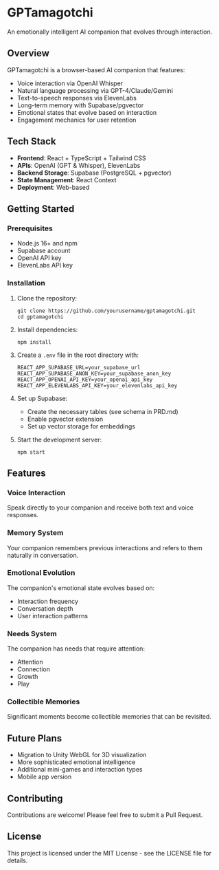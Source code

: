 # GPTamagotchi

An emotionally intelligent AI companion that evolves through interaction.

## Overview

GPTamagotchi is a browser-based AI companion that features:

- Voice interaction via OpenAI Whisper
- Natural language processing via GPT-4/Claude/Gemini
- Text-to-speech responses via ElevenLabs
- Long-term memory with Supabase/pgvector
- Emotional states that evolve based on interaction
- Engagement mechanics for user retention

## Tech Stack

- **Frontend**: React + TypeScript + Tailwind CSS
- **APIs**: OpenAI (GPT & Whisper), ElevenLabs
- **Backend Storage**: Supabase (PostgreSQL + pgvector)
- **State Management**: React Context
- **Deployment**: Web-based

## Getting Started

### Prerequisites

- Node.js 16+ and npm
- Supabase account
- OpenAI API key
- ElevenLabs API key

### Installation

1. Clone the repository:
   ```
   git clone https://github.com/yourusername/gptamagotchi.git
   cd gptamagotchi
   ```

2. Install dependencies:
   ```
   npm install
   ```

3. Create a `.env` file in the root directory with:
   ```
   REACT_APP_SUPABASE_URL=your_supabase_url
   REACT_APP_SUPABASE_ANON_KEY=your_supabase_anon_key
   REACT_APP_OPENAI_API_KEY=your_openai_api_key
   REACT_APP_ELEVENLABS_API_KEY=your_elevenlabs_api_key
   ```

4. Set up Supabase:
   - Create the necessary tables (see schema in PRD.md)
   - Enable pgvector extension
   - Set up vector storage for embeddings

5. Start the development server:
   ```
   npm start
   ```

## Features

### Voice Interaction
Speak directly to your companion and receive both text and voice responses.

### Memory System
Your companion remembers previous interactions and refers to them naturally in conversation.

### Emotional Evolution
The companion's emotional state evolves based on:
- Interaction frequency
- Conversation depth
- User interaction patterns

### Needs System
The companion has needs that require attention:
- Attention
- Connection
- Growth
- Play

### Collectible Memories
Significant moments become collectible memories that can be revisited.

## Future Plans

- Migration to Unity WebGL for 3D visualization
- More sophisticated emotional intelligence
- Additional mini-games and interaction types
- Mobile app version

## Contributing

Contributions are welcome! Please feel free to submit a Pull Request.

## License

This project is licensed under the MIT License - see the LICENSE file for details.